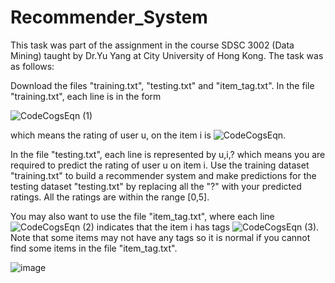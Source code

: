 # Recommender_System
This task was part of the assignment in the course SDSC 3002 (Data Mining) taught by Dr.Yu Yang at City University of Hong Kong. The task was as follows:

Download the files "training.txt", "testing.txt" and "item_tag.txt". In the file "training.txt", each line is in the form 

![CodeCogsEqn (1)](https://user-images.githubusercontent.com/60958440/188551499-a076e48a-6e92-49d3-9cc5-48252a4b02a6.gif)

which means the rating of user u, on the item i is ![CodeCogsEqn](https://user-images.githubusercontent.com/60958440/188551677-d7c6b1e5-e048-45c4-b046-976d3b0527a0.gif).

In the file "testing.txt", each line is represented by u,i,? which means you are required to predict the rating of user u on item i. Use the training dataset "training.txt" to build a recommender system and make predictions for the testing dataset "testing.txt" by replacing all the "?" with your predicted ratings. All the ratings are within the range [0,5].

You may also want to use the file "item_tag.txt", where each line ![CodeCogsEqn (2)](https://user-images.githubusercontent.com/60958440/188551961-75a67be2-f647-4e7b-885e-998d871a3597.gif) indicates that the item i has tags ![CodeCogsEqn (3)](https://user-images.githubusercontent.com/60958440/188552034-0519c725-53f7-41eb-80cc-f307f723893a.gif). Note that some items may not have any tags so it is normal if you cannot find some items in the file "item_tag.txt".


![image](https://user-images.githubusercontent.com/60958440/188543023-cf5e3d07-5370-4f4a-afcf-8804c7eb5c67.png)

